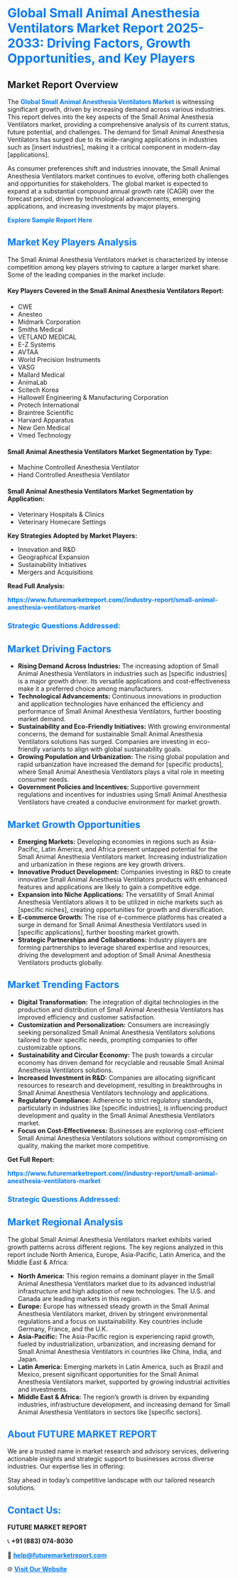 <h1 style="color: #007BFF;">Global Small Animal Anesthesia Ventilators Market Report 2025-2033: Driving Factors, Growth Opportunities, and Key Players</h1>

<section id="overview">
<h2>Market Report Overview</h2>
<p>The <a href="https://www.futuremarketreport.com//industry-report/small-animal-anesthesia-ventilators-market" style="color: #007BFF; text-decoration: none;"><strong>Global Small Animal Anesthesia Ventilators Market</strong></a> is witnessing significant growth, driven by increasing demand across various industries. This report delves into the key aspects of the Small Animal Anesthesia Ventilators market, providing a comprehensive analysis of its current status, future potential, and challenges. The demand for Small Animal Anesthesia Ventilators has surged due to its wide-ranging applications in industries such as [insert industries], making it a critical component in modern-day [applications].</p>
<p>As consumer preferences shift and industries innovate, the Small Animal Anesthesia Ventilators market continues to evolve, offering both challenges and opportunities for stakeholders. The global market is expected to expand at a substantial compound annual growth rate (CAGR) over the forecast period, driven by technological advancements, emerging applications, and increasing investments by major players.</p>
</section>

<section id="overview">
<p><a href="https://www.futuremarketreport.com//request-sample/reportId=79749" style="color: #007BFF; text-decoration: none;"><strong>Explore Sample Report Here</strong></a></p>
</section>

<section id="key-players">
<h2 style="color: #007BFF;">Market Key Players Analysis</h2>
<p>The Small Animal Anesthesia Ventilators market is characterized by intense competition among key players striving to capture a larger market share. Some of the leading companies in the market include:</p>
<h4>Key Players Covered in the Small Animal Anesthesia Ventilators Report:</h4>
<ul><li>CWE</li><li>Anesteo</li><li>Midmark Corporation</li><li>Smiths Medical</li><li>VETLAND MEDICAL</li><li>E-Z Systems</li><li>AVTAA</li><li>World Precision Instruments</li><li>VASG</li><li>Mallard Medical</li><li>AnimaLab</li><li>Scitech Korea</li><li>Hallowell Engineering &amp; Manufacturing Corporation</li><li>Protech International</li><li>Braintree Scientific</li><li>Harvard Apparatus</li><li>New Gen Medical</li><li>Vmed Technology</li></ul>
<h4>Small Animal Anesthesia Ventilators Market Segmentation by Type:</h4>
<ul><li>Machine Controlled Anesthesia Ventilator</li><li>Hand Controlled Anesthesia Ventilator</li></ul>

<h4>Small Animal Anesthesia Ventilators Market Segmentation by Application:</h4>
<ul><li>Veterinary Hospitals &amp; Clinics</li><li>Veterinary Homecare Settings</li></ul>
<p><strong>Key Strategies Adopted by Market Players:</strong></p>
<ul>
<li>Innovation and R&D</li>
<li>Geographical Expansion</li>
<li>Sustainability Initiatives</li>
<li>Mergers and Acquisitions</li>
</ul>
</section>

<section>
<p><strong>Read Full Analysis: </strong></p><a href="https://www.futuremarketreport.com//industry-report/small-animal-anesthesia-ventilators-market" style="color: #007BFF; text-decoration: none;"><strong>https://www.futuremarketreport.com//industry-report/small-animal-anesthesia-ventilators-market</strong></a>
<h3 style="color: #007BFF;">Strategic Questions Addressed:</h3>
</section>

<section id="driving-factors">
<h2 style="color: #007BFF;">Market Driving Factors</h2>
<ul>
<li><strong>Rising Demand Across Industries:</strong> The increasing adoption of Small Animal Anesthesia Ventilators in industries such as [specific industries] is a major growth driver. Its versatile applications and cost-effectiveness make it a preferred choice among manufacturers.</li>
<li><strong>Technological Advancements:</strong> Continuous innovations in production and application technologies have enhanced the efficiency and performance of Small Animal Anesthesia Ventilators, further boosting market demand.</li>
<li><strong>Sustainability and Eco-Friendly Initiatives:</strong> With growing environmental concerns, the demand for sustainable Small Animal Anesthesia Ventilators solutions has surged. Companies are investing in eco-friendly variants to align with global sustainability goals.</li>
<li><strong>Growing Population and Urbanization:</strong> The rising global population and rapid urbanization have increased the demand for [specific products], where Small Animal Anesthesia Ventilators plays a vital role in meeting consumer needs.</li>
<li><strong>Government Policies and Incentives:</strong> Supportive government regulations and incentives for industries using Small Animal Anesthesia Ventilators have created a conducive environment for market growth.</li>
</ul>
</section>

<section id="growth-opportunities">
<h2 style="color: #007BFF;">Market Growth Opportunities</h2>
<ul>
<li><strong>Emerging Markets:</strong> Developing economies in regions such as Asia-Pacific, Latin America, and Africa present untapped potential for the Small Animal Anesthesia Ventilators market. Increasing industrialization and urbanization in these regions are key growth drivers.</li>
<li><strong>Innovative Product Development:</strong> Companies investing in R&D to create innovative Small Animal Anesthesia Ventilators products with enhanced features and applications are likely to gain a competitive edge.</li>
<li><strong>Expansion into Niche Applications:</strong> The versatility of Small Animal Anesthesia Ventilators allows it to be utilized in niche markets such as [specific niches], creating opportunities for growth and diversification.</li>
<li><strong>E-commerce Growth:</strong> The rise of e-commerce platforms has created a surge in demand for Small Animal Anesthesia Ventilators used in [specific applications], further boosting market growth.</li>
<li><strong>Strategic Partnerships and Collaborations:</strong> Industry players are forming partnerships to leverage shared expertise and resources, driving the development and adoption of Small Animal Anesthesia Ventilators products globally.</li>
</ul>
</section>

<section id="trending-factors">
<h2 style="color: #007BFF;">Market Trending Factors</h2>
<ul>
<li><strong>Digital Transformation:</strong> The integration of digital technologies in the production and distribution of Small Animal Anesthesia Ventilators has improved efficiency and customer satisfaction.</li>
<li><strong>Customization and Personalization:</strong> Consumers are increasingly seeking personalized Small Animal Anesthesia Ventilators solutions tailored to their specific needs, prompting companies to offer customizable options.</li>
<li><strong>Sustainability and Circular Economy:</strong> The push towards a circular economy has driven demand for recyclable and reusable Small Animal Anesthesia Ventilators solutions.</li>
<li><strong>Increased Investment in R&D:</strong> Companies are allocating significant resources to research and development, resulting in breakthroughs in Small Animal Anesthesia Ventilators technology and applications.</li>
<li><strong>Regulatory Compliance:</strong> Adherence to strict regulatory standards, particularly in industries like [specific industries], is influencing product development and quality in the Small Animal Anesthesia Ventilators market.</li>
<li><strong>Focus on Cost-Effectiveness:</strong> Businesses are exploring cost-efficient Small Animal Anesthesia Ventilators solutions without compromising on quality, making the market more competitive.</li>
</ul>
</section>

<section>
<p><strong>Get Full Report: </strong></p><a href="https://www.futuremarketreport.com//industry-report/small-animal-anesthesia-ventilators-market" style="color: #007BFF; text-decoration: none;"><strong>https://www.futuremarketreport.com//industry-report/small-animal-anesthesia-ventilators-market</strong></a>
<h3 style="color: #007BFF;">Strategic Questions Addressed:</h3>
</section>


<section id="regional-analysis">
<h2 style="color: #007BFF;">Market Regional Analysis</h2>
<p>The global Small Animal Anesthesia Ventilators market exhibits varied growth patterns across different regions. The key regions analyzed in this report include North America, Europe, Asia-Pacific, Latin America, and the Middle East & Africa:</p>
<ul>
<li><strong>North America:</strong> This region remains a dominant player in the Small Animal Anesthesia Ventilators market due to its advanced industrial infrastructure and high adoption of new technologies. The U.S. and Canada are leading markets in this region.</li>
<li><strong>Europe:</strong> Europe has witnessed steady growth in the Small Animal Anesthesia Ventilators market, driven by stringent environmental regulations and a focus on sustainability. Key countries include Germany, France, and the U.K.</li>
<li><strong>Asia-Pacific:</strong> The Asia-Pacific region is experiencing rapid growth, fueled by industrialization, urbanization, and increasing demand for Small Animal Anesthesia Ventilators in countries like China, India, and Japan.</li>
<li><strong>Latin America:</strong> Emerging markets in Latin America, such as Brazil and Mexico, present significant opportunities for the Small Animal Anesthesia Ventilators market, supported by growing industrial activities and investments.</li>
<li><strong>Middle East & Africa:</strong> The region’s growth is driven by expanding industries, infrastructure development, and increasing demand for Small Animal Anesthesia Ventilators in sectors like [specific sectors].</li>
</ul>
</section>

<footer>
<h2 style="color: #007BFF;">About FUTURE MARKET REPORT</h2>
<p>We are a trusted name in market research and advisory services, delivering actionable insights and strategic support to businesses across diverse industries. Our expertise lies in offering:</p>

<p>Stay ahead in today’s competitive landscape with our tailored research solutions.</p>

<h2 style="color: #007BFF;">Contact Us:</h2>
<p><strong>FUTURE MARKET REPORT</strong></p>
<p>📞 <strong>+91 (883) 074-8030</strong></p>
<p>📧 <strong><a href="mailto:help@futuremarketreport.com" style="color: #007BFF;">help@futuremarketreport.com</a></strong></p>
<p>🌐 <strong><a href="https://www.futuremarketreport.com/" style="color: #007BFF;">Visit Our Website</a></strong></p>
</footer>